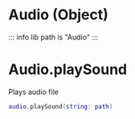 # Audio (Object)
::: info
lib path is "Audio"
:::

# Audio.playSound
Plays audio file
```lua
audio.playSound(string: path)
```